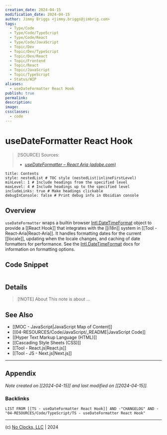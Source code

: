 ```yaml
---
creation_date: 2024-04-15
modification_date: 2024-04-15
author: Jimmy Briggs <jimmy.briggs@jimbrig.com>
tags:
  - Type/Code
  - Type/Code/TypeScript
  - Type/Code/React
  - Type/Code/JavaScript
  - Topic/Dev
  - Topic/Dev/TypeScript
  - Topic/Dev/React
  - Topic/Frontend
  - Topic/React
  - Topic/JavaScript
  - Topic/TypeScript
  - Status/WIP
aliases:
  - useDateFormatter React Hook
publish: true
permalink:
description:
image:
cssclasses:
  - code
---
```


# useDateFormatter React Hook

> [!SOURCE] Sources:
> - *[useDateFormatter – React Aria (adobe.com)](https://react-spectrum.adobe.com/react-aria/useDateFormatter.html)*

```table-of-contents
title: Contents 
style: nestedList # TOC style (nestedList|inlineFirstLevel)
minLevel: 1 # Include headings from the specified level
maxLevel: 4 # Include headings up to the specified level
includeLinks: true # Make headings clickable
debugInConsole: false # Print debug info in Obsidian console
```

## Overview

`useDateFormatter` wraps a builtin browser [Intl.DateTimeFormat](https://developer.mozilla.org/en-US/docs/Web/JavaScript/Reference/Global_Objects/Intl/DateTimeFormat) object to provide a [[React Hook]] that integrates with the [[i18n]] system in [[Tool - React-Aria|React-Aria]]. It handles formatting dates for the current [[locale]], updating when the locale changes, and caching of date formatters for performance. See the [Intl.DateTimeFormat](https://developer.mozilla.org/en-US/docs/Web/JavaScript/Reference/Global_Objects/Intl/DateTimeFormat) docs for information on formatting options.

## Code Snippet

```typescript


```

## Details

> [!NOTE] About
> This note is about ...

## See Also

- [[MOC - JavaScript|JavaScript Map of Content]]
- [[04-RESOURCES/Code/JavaScript/_README|JavaScript Code]]
- [[Hyper Text Markup Language (HTML)]]
- [[Cascading Style Sheets (CSS)]]
- [[Tool - React.js|React.js]]
- [[Tool - JS - Next.js|Next.js]]

***

## Appendix

*Note created on [[2024-04-15]] and last modified on [[2024-04-15]].*

### Backlinks

```dataview
LIST FROM [[TS - useDateFormatter React Hook]] AND -"CHANGELOG" AND -"04-RESOURCES/Code/TypeScript/TS - useDateFormatter React Hook"
```

***

(c) [No Clocks, LLC](https://github.com/noclocks) | 2024